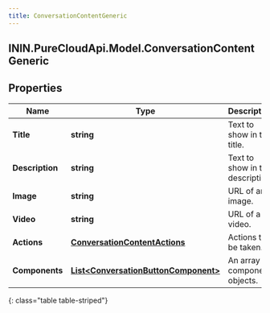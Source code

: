 ```yaml
---
title: ConversationContentGeneric
---
```

## ININ.PureCloudApi.Model.ConversationContentGeneric

## Properties

|Name | Type | Description | Notes|
|------------ | ------------- | ------------- | -------------|
| **Title** | **string** | Text to show in the title. | [optional] |
| **Description** | **string** | Text to show in the description. | [optional] |
| **Image** | **string** | URL of an image. | [optional] |
| **Video** | **string** | URL of a video. | [optional] |
| **Actions** | [**ConversationContentActions**](ConversationContentActions.html) | Actions to be taken. | [optional] |
| **Components** | [**List&lt;ConversationButtonComponent&gt;**](ConversationButtonComponent.html) | An array of component objects. | [optional] |
{: class="table table-striped"}


